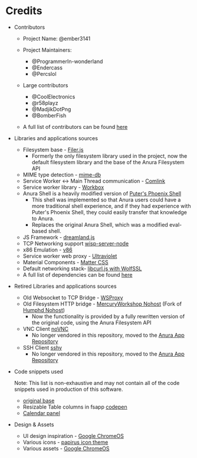 # Credits

- Contributors

  - Project Name: @ember3141
  - Project Maintainers:
    - @ProgrammerIn-wonderland
    - @Endercass
    - @Percslol
  - Large contributors

    - @CoolElectronics
    - @r58playz
    - @MadjikDotPng
    - @BomberFish

  - A full list of contributors can be found [here](https://github.com/MercuryWorkshop/anuraOS/graphs/contributors)

- Libraries and applications sources

  - Filesystem base - [Filer.js](https://filer.js.org/)
    - Formerly the only filesystem library used in the project, now the default filesystem library and the base of the Anura Filesystem API
  - MIME type detection - [mime-db](https://github.com/broofa/mime)
  - Service Worker <-> Main Thread communication - [Comlink](https://github.com/GoogleChromeLabs/comlink)
  - Service worker library - [Workbox](https://developers.google.com/web/tools/workbox)
  - Anura Shell is a heavily modified version of [Puter's Phoenix Shell](https://github.com/HeyPuter/phoenix)
    - This shell was implemented so that Anura users could have a more traditional shell experience, and if they had experience with Puter's Phoenix Shell, they could easily transfer that knowledge to Anura.
    - Replaces the original Anura Shell, which was a modified eval-based shell.
  - JS Framework - [dreamland.js](https://github.com/MercuryWorkshop/dreamlandjs)
  - TCP Networking support [wisp-server-node](https://github.com/MercuryWorkshop/wisp-server-node)
  - x86 Emulation - [v86](https://copy.sh/v86/)
  - Service worker web proxy - [Ultraviolet](https://github.com/titaniumnetwork-dev/Ultraviolet)
  - Material Components - [Matter CSS](https://github.com/finnhvman/matter)
  - Default networking stack- [libcurl.js with WolfSSL](https://github.com/ading2210/libcurl.js)
  - A full list of dependencies can be found [here](https://github.com/MercuryWorkshop/anuraOS/network/dependencies)

- Retired Libraries and applications sources

  - Old Websocket to TCP Bridge - [WSProxy](https://github.com/herenow/wsProxy)
  - Old Filesystem HTTP bridge - [MercuryWorkshop Nohost](https://github.com/MercuryWorkshop/nohost) (Fork of [Humphd Nohost](https://github.com/humphd/nohost))
    - Now the functionality is provided by a fully rewritten version of the original code, using the Anura Filesystem API
  - VNC Client [noVNC](https://github.com/novnc/noVNC)
    - No longer vendored in this repository, moved to the [Anura App Repository](https://github.com/MercuryWorkshop/anura-repo)
  - SSH Client [sshy](https://github.com/stuicey/SSHy)
    - No longer vendored in this repository, moved to the [Anura App Repository](https://github.com/MercuryWorkshop/anura-repo)

- Code snippets used

  Note: This list is non-exhaustive and may not contain all of the code snippets used in production of this software.

  - [original base](https://gist.github.com/chwkai/290488)
  - Resizable Table columns in fsapp [codepen](https://codepen.io/adam-lynch/pen/GaqgXP)
  - [Calendar panel](https://www.geeksforgeeks.org/how-to-design-a-simple-calendar-using-javascript/)

- Design & Assets

  - UI design inspiration - [Google ChromeOS](https://www.google.com/chromebook/chrome-os/)
  - Various icons - [papirus icon theme](https://github.com/PapirusDevelopmentTeam/papirus-icon-theme)
  - Various assets - [Google ChromeOS](https://www.google.com/chromebook/chrome-os/)
